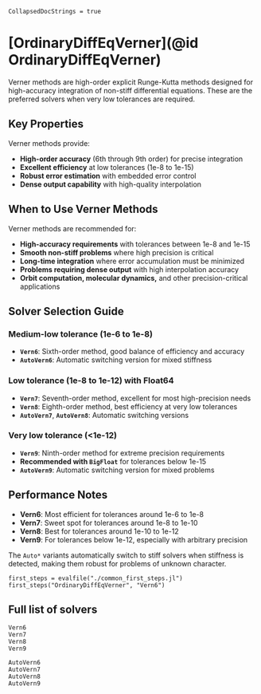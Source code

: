 ```@meta
CollapsedDocStrings = true
```

# [OrdinaryDiffEqVerner](@id OrdinaryDiffEqVerner)

Verner methods are high-order explicit Runge-Kutta methods designed for high-accuracy integration of non-stiff differential equations. These are the preferred solvers when very low tolerances are required.

## Key Properties

Verner methods provide:

- **High-order accuracy** (6th through 9th order) for precise integration
- **Excellent efficiency** at low tolerances (1e-8 to 1e-15)
- **Robust error estimation** with embedded error control
- **Dense output capability** with high-quality interpolation

## When to Use Verner Methods

Verner methods are recommended for:

- **High-accuracy requirements** with tolerances between 1e-8 and 1e-15
- **Smooth non-stiff problems** where high precision is critical
- **Long-time integration** where error accumulation must be minimized
- **Problems requiring dense output** with high interpolation accuracy
- **Orbit computation, molecular dynamics,** and other precision-critical applications

## Solver Selection Guide

### Medium-low tolerance (1e-6 to 1e-8)
- **`Vern6`**: Sixth-order method, good balance of efficiency and accuracy
- **`AutoVern6`**: Automatic switching version for mixed stiffness

### Low tolerance (1e-8 to 1e-12) with Float64
- **`Vern7`**: Seventh-order method, excellent for most high-precision needs
- **`Vern8`**: Eighth-order method, best efficiency at very low tolerances
- **`AutoVern7`**, **`AutoVern8`**: Automatic switching versions

### Very low tolerance (<1e-12)
- **`Vern9`**: Ninth-order method for extreme precision requirements
- **Recommended with `BigFloat`** for tolerances below 1e-15
- **`AutoVern9`**: Automatic switching version for mixed problems

## Performance Notes

- **Vern6**: Most efficient for tolerances around 1e-6 to 1e-8
- **Vern7**: Sweet spot for tolerances around 1e-8 to 1e-10  
- **Vern8**: Best for tolerances around 1e-10 to 1e-12
- **Vern9**: For tolerances below 1e-12, especially with arbitrary precision

The `Auto*` variants automatically switch to stiff solvers when stiffness is detected, making them robust for problems of unknown character.

```@eval
first_steps = evalfile("./common_first_steps.jl")
first_steps("OrdinaryDiffEqVerner", "Vern6")
```

## Full list of solvers

```@docs
Vern6
Vern7
Vern8
Vern9
```

```@docs
AutoVern6
AutoVern7
AutoVern8
AutoVern9
```
